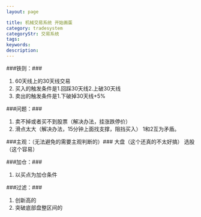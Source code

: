 ```yaml
---
layout: page

title: 机械交易系统 开始画蛋
category: tradesystem
categoryStr: 交易系统
tags: 
keywords: 
description: 
---
```




###铁则：###
1. 60天线上的30天线交易
2. 买入的触发条件是1.回踩30天线2.上破30天线
3. 卖出的触发条件是1.下破掉30天线+5%


###问题：###
1. 卖不掉或者买不到股票（解决办法，挂涨跌停价）
2. 滑点太大（解决办法，15分钟上面找支撑，阻挡买入）
1和2互为矛盾。

###主观：（无法避免的需要主观判断的）###
大盘（这个还真的不太好搞）
选股（这个容易）

###加仓：###
1. 以买点为加仓条件


###过滤：###
1. 创新高的
2. 突破底部盘整区间的



